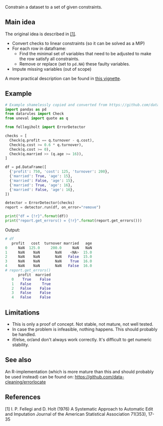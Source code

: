 Constrain a dataset to a set of given constraints.

## Main idea

The original idea is described in [[1]](#1).

- Convert checks to linear constraints (so it can be solved as a MIP)
- For each row in dataframe:
  - Find the minimal set of variables that need to be adjusted to make the row satisfy all constraints.
  - Remove or replace (set to `pd.NA`) these faulty variables.
- Impute missing variables (out of scope)
  
A more practical description can be found in [this vignette](https://cran.r-project.org/web/packages/errorlocate/vignettes/inspect_mip.html).

## Example

```python
# Example shamelessly copied and converted from https://github.com/data-cleaning/errorlocate/blob/master/README.Rmd
import pandas as pd
from datarules import Check
from uneval import quote as q

from fellegiholt import ErrorDetector

checks = [
  Check(q.profit == q.turnover - q.cost),
  Check(q.cost >= 0.6 * q.turnover),
  Check(q.cost >= 0),
  Check(q.married >> (q.age >= 16)),
]

df = pd.DataFrame([
  {'profit': 750, 'cost': 125, 'turnover': 200},
  {'married': True, 'age': 15},
  {'married': False, 'age': 15},
  {'married': True, 'age': 16},
  {'married': False, 'age': 16},
])

detector = ErrorDetector(checks)
report = detector.run(df, on_error="remove")

print("df = {!r}".format(df))
print("report.get_errors() = {!r}".format(report.get_errors()))
```

Output:

```python
# df    
   profit   cost  turnover married   age
0     NaN  125.0     200.0     NaN   NaN
1     NaN    NaN       NaN    <NA>  15.0
2     NaN    NaN       NaN   False  15.0
3     NaN    NaN       NaN    True  16.0
4     NaN    NaN       NaN   False  16.0
# report.get_errors()
      profit  married
   0    True    False
   1   False     True
   2   False    False
   3   False    False
   4   False    False
```

## Limitations

- This is only a proof of concept. Not stable, not mature, not well tested.
- In case the problem is infeasible, nothing happens. This should probably be handled.
- if/else, or/and don't always work correctly. It's difficult to get numeric stability.

## See also

An R-implementation (which is more mature than this and should probably be used instead) can be found on:
https://github.com/data-cleaning/errorlocate


## References
<a id="1">[1]</a> 
I. P. Fellegi and D. Holt (1976)
A Systematic Approach to Automatic Edit and Imputation
Journal of the American Statistical Association 71(353), 17-35
